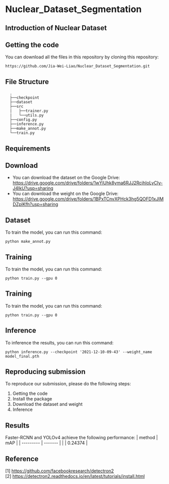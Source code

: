 # Nuclear_Dataset_Segmentation


##  Introduction of Nuclear Dataset


## Getting the code
You can download all the files in this repository by cloning this repository:
```
https://github.com/Jia-Wei-Liao/Nuclear_Dataset_Segmentation.git
```


## File Structure
      .
      ├──checkpoint
      ├──dataset
      ├──src
      |   ├──trainer.py
      |   └──utils.py
      ├──config.py
      ├──inference.py 
      ├──make_annot.py
      └──train.py

## Requirements


## Download
- You can download the dataset on the Google Drive:  
<https://drive.google.com/drive/folders/1wYiUhk8yma6RJJ2RcjhIoLyCIy-J4lkU?usp=sharing>
- You can download the weight on the Google Drive:  
<https://drive.google.com/drive/folders/1BPxTCnvXPHck3hg5QOFD1xJlMDZplKfh?usp=sharing>  

## Dataset
To train the model, you can run this command:
```
python make_annot.py
```


## Training
To train the model, you can run this command:
```
python train.py --gpu 0
```


## Training
To train the model, you can run this command:
```
python train.py --gpu 0
```


## Inference
To inference the results, you can run this command:
```
python inference.py --checkpoint '2021-12-10-09-43' --weight_name model_final.pth
```


## Reproducing submission
To reproduce our submission, please do the following steps:
1. Getting the code
2. Install the package
3. Download the dataset and weight
4. Inference


## Results
Faster-RCNN and YOLOv4 achieve the following performance:
| method    | mAP     | 
| --------- | ------- |
|           | 0.24374 |


## Reference
[1] https://github.com/facebookresearch/detectron2  
[2] https://detectron2.readthedocs.io/en/latest/tutorials/install.html 
